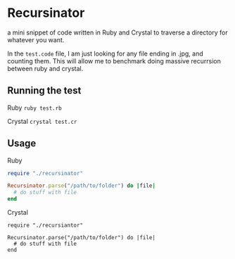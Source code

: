 # Recursinator
a mini snippet of code written in Ruby and Crystal to traverse a directory for whatever you want.

In the `test.code` file, I am just looking for any file ending in .jpg, and counting them. This will allow me to benchmark doing massive recurrsion between ruby and crystal.

## Running the test

Ruby `ruby test.rb`

Crystal `crystal test.cr`

## Usage

Ruby
```ruby
require "./recursinator"

Recursinator.parse("/path/to/folder") do |file|
  # do stuff with file
end
```

Crystal
```crystal
require "./recursiantor"

Recursinator.parse("/path/to/folder") do |file|
  # do stuff with file
end
```
